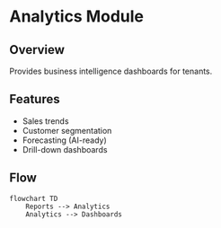 # Analytics Module

## Overview
Provides business intelligence dashboards for tenants.

## Features
- Sales trends
- Customer segmentation
- Forecasting (AI-ready)
- Drill-down dashboards

## Flow
```mermaid
flowchart TD
    Reports --> Analytics
    Analytics --> Dashboards
```
